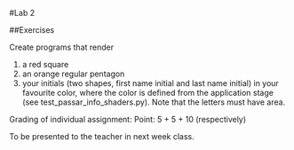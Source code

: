 #Lab 2

##Exercises

Create programs that render

  1. a red square
  2. an orange regular pentagon
  3. your initials (two shapes, first name initial and last name initial) in your favourite color, where the color is 
defined from the application stage (see test_passar_info_shaders.py). Note that the letters must have area.

Grading of individual assignment:
Point: 5 + 5 + 10 (respectively)

To be presented to the teacher in next week class.
